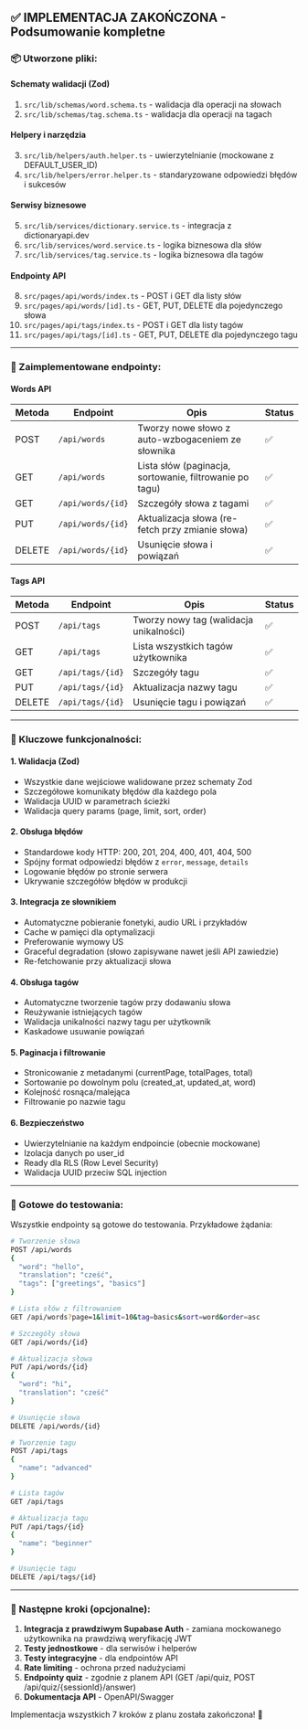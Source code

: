 ## ✅ IMPLEMENTACJA ZAKOŃCZONA - Podsumowanie kompletne

### 📦 Utworzone pliki:

#### **Schematy walidacji (Zod)**

1. `src/lib/schemas/word.schema.ts` - walidacja dla operacji na słowach
2. `src/lib/schemas/tag.schema.ts` - walidacja dla operacji na tagach

#### **Helpery i narzędzia**

3. `src/lib/helpers/auth.helper.ts` - uwierzytelnianie (mockowane z DEFAULT_USER_ID)
4. `src/lib/helpers/error.helper.ts` - standaryzowane odpowiedzi błędów i sukcesów

#### **Serwisy biznesowe**

5. `src/lib/services/dictionary.service.ts` - integracja z dictionaryapi.dev
6. `src/lib/services/word.service.ts` - logika biznesowa dla słów
7. `src/lib/services/tag.service.ts` - logika biznesowa dla tagów

#### **Endpointy API**

8. `src/pages/api/words/index.ts` - POST i GET dla listy słów
9. `src/pages/api/words/[id].ts` - GET, PUT, DELETE dla pojedynczego słowa
10. `src/pages/api/tags/index.ts` - POST i GET dla listy tagów
11. `src/pages/api/tags/[id].ts` - GET, PUT, DELETE dla pojedynczego tagu

---

### 🎯 Zaimplementowane endpointy:

#### **Words API**

| Metoda | Endpoint          | Opis                                                    | Status |
| ------ | ----------------- | ------------------------------------------------------- | ------ |
| POST   | `/api/words`      | Tworzy nowe słowo z auto-wzbogaceniem ze słownika       | ✅     |
| GET    | `/api/words`      | Lista słów (paginacja, sortowanie, filtrowanie po tagu) | ✅     |
| GET    | `/api/words/{id}` | Szczegóły słowa z tagami                                | ✅     |
| PUT    | `/api/words/{id}` | Aktualizacja słowa (re-fetch przy zmianie słowa)        | ✅     |
| DELETE | `/api/words/{id}` | Usunięcie słowa i powiązań                              | ✅     |

#### **Tags API**

| Metoda | Endpoint         | Opis                                    | Status |
| ------ | ---------------- | --------------------------------------- | ------ |
| POST   | `/api/tags`      | Tworzy nowy tag (walidacja unikalności) | ✅     |
| GET    | `/api/tags`      | Lista wszystkich tagów użytkownika      | ✅     |
| GET    | `/api/tags/{id}` | Szczegóły tagu                          | ✅     |
| PUT    | `/api/tags/{id}` | Aktualizacja nazwy tagu                 | ✅     |
| DELETE | `/api/tags/{id}` | Usunięcie tagu i powiązań               | ✅     |

---

### 🔑 Kluczowe funkcjonalności:

#### **1. Walidacja (Zod)**

- Wszystkie dane wejściowe walidowane przez schematy Zod
- Szczegółowe komunikaty błędów dla każdego pola
- Walidacja UUID w parametrach ścieżki
- Walidacja query params (page, limit, sort, order)

#### **2. Obsługa błędów**

- Standardowe kody HTTP: 200, 201, 204, 400, 401, 404, 500
- Spójny format odpowiedzi błędów z `error`, `message`, `details`
- Logowanie błędów po stronie serwera
- Ukrywanie szczegółów błędów w produkcji

#### **3. Integracja ze słownikiem**

- Automatyczne pobieranie fonetyki, audio URL i przykładów
- Cache w pamięci dla optymalizacji
- Preferowanie wymowy US
- Graceful degradation (słowo zapisywane nawet jeśli API zawiedzie)
- Re-fetchowanie przy aktualizacji słowa

#### **4. Obsługa tagów**

- Automatyczne tworzenie tagów przy dodawaniu słowa
- Reużywanie istniejących tagów
- Walidacja unikalności nazwy tagu per użytkownik
- Kaskadowe usuwanie powiązań

#### **5. Paginacja i filtrowanie**

- Stronicowanie z metadanymi (currentPage, totalPages, total)
- Sortowanie po dowolnym polu (created_at, updated_at, word)
- Kolejność rosnąca/malejąca
- Filtrowanie po nazwie tagu

#### **6. Bezpieczeństwo**

- Uwierzytelnianie na każdym endpoincie (obecnie mockowane)
- Izolacja danych po user_id
- Ready dla RLS (Row Level Security)
- Walidacja UUID przeciw SQL injection

---

### 🧪 Gotowe do testowania:

Wszystkie endpointy są gotowe do testowania. Przykładowe żądania:

```bash
# Tworzenie słowa
POST /api/words
{
  "word": "hello",
  "translation": "cześć",
  "tags": ["greetings", "basics"]
}

# Lista słów z filtrowaniem
GET /api/words?page=1&limit=10&tag=basics&sort=word&order=asc

# Szczegóły słowa
GET /api/words/{id}

# Aktualizacja słowa
PUT /api/words/{id}
{
  "word": "hi",
  "translation": "cześć"
}

# Usunięcie słowa
DELETE /api/words/{id}

# Tworzenie tagu
POST /api/tags
{
  "name": "advanced"
}

# Lista tagów
GET /api/tags

# Aktualizacja tagu
PUT /api/tags/{id}
{
  "name": "beginner"
}

# Usunięcie tagu
DELETE /api/tags/{id}
```

---

### 📝 Następne kroki (opcjonalne):

1. **Integracja z prawdziwym Supabase Auth** - zamiana mockowanego użytkownika na prawdziwą weryfikację JWT
2. **Testy jednostkowe** - dla serwisów i helperów
3. **Testy integracyjne** - dla endpointów API
4. **Rate limiting** - ochrona przed nadużyciami
5. **Endpointy quiz** - zgodnie z planem API (GET /api/quiz, POST /api/quiz/{sessionId}/answer)
6. **Dokumentacja API** - OpenAPI/Swagger

Implementacja wszystkich 7 kroków z planu została zakończona! 🎉
